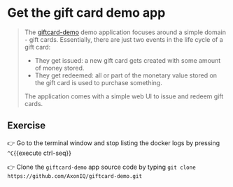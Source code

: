 # Get the gift card demo app

> The [giftcard-demo](https://github.com/AxonIQ/giftcard-demo) demo application focuses around a simple domain - gift cards. Essentially, there are just two events in the life cycle of a gift card:
>
> - They get issued: a new gift card gets created with some amount of money stored.
> - They get redeemed: all or part of the monetary value stored on the gift card is used to purchase something.
>
> The application comes with a simple web UI to issue and redeem gift cards. 

## Exercise 

👉  Go to the terminal window and stop listing the docker logs by pressing `^C`{{execute ctrl-seq}} 

👉  Clone the `giftcard-demo` app source code by typing `git clone https://github.com/AxonIQ/giftcard-demo.git`

